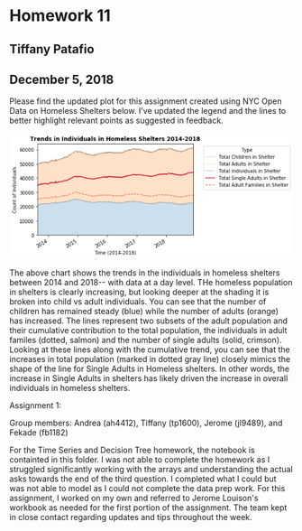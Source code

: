 # Homework 11
## Tiffany Patafio
## December 5, 2018

Please find the updated plot for this assignment created using NYC Open Data on Homeless Shelters below. I've updated the legend and the lines to better highlight relevant points as suggested in feedback.

![Alt text](../HW11_tp1600/TotalinShelter.png)

The above chart shows the trends in the individuals in homeless shelters between 2014 and 2018-- with data at a day level. THe homeless population in shelters is clearly increasing, but looking deeper at the shading it is broken into child vs adult individuals. You can see that the number of children has remained steady (blue) while the number of adults (orange) has increased. The lines represent two subsets of the adult population and their cumulative contribution to the total population, the individuals in adult familes (dotted, salmon) and the number of single adults (solid, crimson). Looking at these lines along with the cumulative trend, you can see that the increases in total population (marked in dotted gray line) closely mimics the shape of the line for Single Adults in Homeless shelters. In other words, the increase in Single Adults in shelters has likely driven the increase in overall individuals in homeless shelters.

Assignment 1: 

Group members: Andrea (ah4412), Tiffany (tp1600), Jerome (jl9489), and Fekade (fb1182)

For the Time Series and Decision Tree homework, the notebook is containted in this folder. I was not able to complete the homework as I struggled significantly working with the arrays and understanding the actual asks towards the end of the third question. I completed what I could but was not able to model as I could not complete the data prep work. For this assignment, I worked on my own and referred to Jerome Louison's workbook as needed for the first portion of the assignment. The team kept in close contact regarding updates and tips throughout the week.
